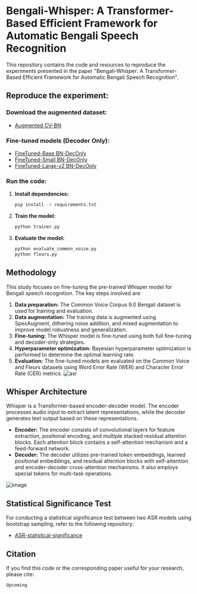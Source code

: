 # Bengali-Whisper: A Transformer-Based Efficient Framework for Automatic Bengali Speech Recognition

This repository contains the code and resources to reproduce the experiments presented in the paper "Bengali-Whisper: A Transformer-Based Efficient Framework for Automatic Bengali Speech Recognition".

## Reproduce the experiment:

### Download the augmented dataset:

*   [Augmented CV-BN](https://huggingface.co/datasets/emon-j/Bengali-Whisper_CV9_Augmented)

### Fine-tuned models (Decoder Only):

*   [FineTuned-Base BN-DecOnly](https://huggingface.co/emon-j/Bengali-Whsiper)
*   [FineTuned-Small BN-DecOnly](https://huggingface.co/emon-j/Bengali-Whsiper)
*   [FineTuned-Large-v2 BN-DecOnly](https://huggingface.co/emon-j/Bengali-Whsiper)

### Run the code:

1.  **Install dependencies:**
    ```bash
    pip install -r requirements.txt
    ```

2.  **Train the model:**
    ```bash
    python trainer.py 
    ```

3.  **Evaluate the model:**
    ```bash
    python evaluate_common_voice.py
    python fleurs.py
    ```

## Methodology

This study focuses on fine-tuning the pre-trained Whisper model for Bengali speech recognition. The key steps involved are:

1.  **Data preparation:**  The Common Voice Corpus 9.0 Bengali dataset is used for training and evaluation.
2.  **Data augmentation:**  The training data is augmented using SpecAugment, dithering noise addition, and mixed augmentation to improve model robustness and generalization.
3.  **Fine-tuning:**  The Whisper model is fine-tuned using both full fine-tuning and decoder-only strategies.
4.  **Hyperparameter optimization:**  Bayesian hyperparameter optimization is performed to determine the optimal learning rate.
5.  **Evaluation:**  The fine-tuned models are evaluated on the Common Voice and Fleurs datasets using Word Error Rate (WER) and Character Error Rate (CER) metrics.
![asr](https://github.com/user-attachments/assets/95746114-f8ca-48bb-b040-72b2d37d814f)

## Whisper Architecture

Whisper is a Transformer-based encoder-decoder model. The encoder processes audio input to extract latent representations, while the decoder generates text output based on these representations.

*   **Encoder:**  The encoder consists of convolutional layers for feature extraction, positional encoding, and multiple stacked residual attention blocks. Each attention block contains a self-attention mechanism and a feed-forward network.
*   **Decoder:**  The decoder utilizes pre-trained token embeddings, learned positional embeddings, and residual attention blocks with self-attention and encoder-decoder cross-attention mechanisms. It also employs special tokens for multi-task operations.

![image](https://github.com/user-attachments/assets/109bc430-4194-4293-a9f2-012f555185d2)


## Statistical Significance Test

For conducting a statistical significance test between two ASR models using bootstrap sampling, refer to the following repository:

*   [ASR-statistical-significance](https://github.com/jakariaemon/ASR-statistical-significance-using-bootstrap-sampling)

## Citation

If you find this code or the corresponding paper useful for your research, please cite:
```
Upcoming 
``` 
